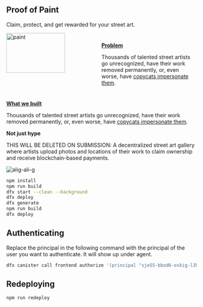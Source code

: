 ## Proof of Paint
Claim, protect, and get rewarded for your street art.


<div style="display: flex;">
  <div style="flex: 1;">
    <img src="https://github.com/user-attachments/assets/e77fe509-405f-4d98-8642-bcc127bc1d6f" alt="paint" width="80%">
  </div>
  <div style="flex: 1; padding: 10px;">
	<p><b><u>Problem</u></b></p>
    <p>Thousands of talented street artists go unrecognized, have their work removed permanently, or, even worse, have <a href="https://artlyst.com/news/copycat-banksy-graffiti-flood-uk-mainland/" target="_blank">copycats impersonate them</a>.</p>
  </div>
</div>

<p><b><u>What we built</u></b></p>
    <p>Thousands of talented street artists go unrecognized, have their work removed permanently, or, even worse, have <a href="https://artlyst.com/news/copycat-banksy-graffiti-flood-uk-mainland/" target="_blank">copycats impersonate them</a>.</p>


<b>Not just hype</b>

THIS WILL BE DELETED ON SUBMISSION:
A decentralized street art gallery where artists upload photos and locations of their work to claim ownership and receive blockchain-based payments.

![alig-ali-g](https://github.com/user-attachments/assets/8a16fa2b-0712-4e1e-845a-d867491e61fe)

```bash
npm install
npm run build
dfx start --clean --background
dfx deploy
dfx generate
npm run build
dfx deploy
```

## Authenticating
Replace the principal in the following command with the principal of the user you want to authenticate. It will show up under agent.
```bash
dfx canister call frontend authorize '(principal "sje55-bbod6-oskig-l3htk-biti5-arb2k-i2bvd-mpbhd-kcxo6-f4xpw-eae")'
```

## Redeploying
```bash
npm run redeploy
```
